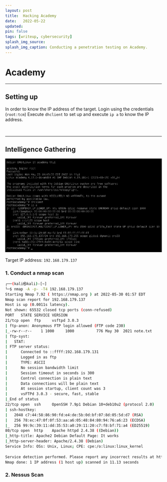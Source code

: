 ```yaml
---
layout: post
title:  Hacking Academy
date:   2022-05-22
updated: 
pin: false
tags: [writeup, cybersecurity]
splash_img_source: 
splash_img_caption: Conducting a penetration testing on Academy.
---
```


# Academy

***

## Setting up

In order to know the IP address of the target. Login using the credentials (`root:tcm`)
Execute `dhclient` to set up and execute `ip a` to know the IP address. 

<br>

***

## Intelligence Gathering

![](/assets/img/academy/intel-1.png)

Target IP address: `192.168.179.137`

### 1. Conduct a nmap scan

```bash
┌──(kali㉿kali)-[~]
└─$ nmap -A -p- -T4 192.168.179.137
Starting Nmap 7.92 ( https://nmap.org ) at 2022-05-30 01:57 EDT
Nmap scan report for 192.168.179.137
Host is up (0.0011s latency).
Not shown: 65532 closed tcp ports (conn-refused)
PORT   STATE SERVICE VERSION
21/tcp open  ftp     vsftpd 3.0.3
| ftp-anon: Anonymous FTP login allowed (FTP code 230)
|_-rw-r--r--    1 1000     1000          776 May 30  2021 note.txt
| ftp-syst: 
|   STAT: 
| FTP server status:
|      Connected to ::ffff:192.168.179.131
|      Logged in as ftp
|      TYPE: ASCII
|      No session bandwidth limit
|      Session timeout in seconds is 300
|      Control connection is plain text
|      Data connections will be plain text
|      At session startup, client count was 3
|      vsFTPd 3.0.3 - secure, fast, stable
|_End of status
22/tcp open  ssh     OpenSSH 7.9p1 Debian 10+deb10u2 (protocol 2.0)
| ssh-hostkey: 
|   2048 c7:44:58:86:90:fd:e4:de:5b:0d:bf:07:8d:05:5d:d7 (RSA)
|   256 78:ec:47:0f:0f:53:aa:a6:05:48:84:80:94:76:a6:23 (ECDSA)
|_  256 99:9c:39:11:dd:35:53:a0:29:11:20:c7:f8:bf:71:a4 (ED25519)
80/tcp open  http    Apache httpd 2.4.38 ((Debian))
|_http-title: Apache2 Debian Default Page: It works
|_http-server-header: Apache/2.4.38 (Debian)
Service Info: OSs: Unix, Linux; CPE: cpe:/o:linux:linux_kernel

Service detection performed. Please report any incorrect results at https://nmap.org/submit/ .
Nmap done: 1 IP address (1 host up) scanned in 11.13 seconds
```

### 2. Nessus Scan

```
```